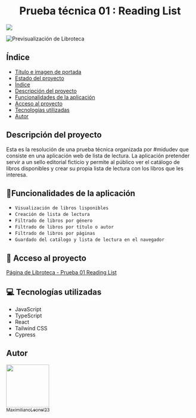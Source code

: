 <h1 align="center" id="título-e-imagen-de-portada"> Prueba técnica 01 : Reading List </h1>
<p align="left">
   <img src="https://img.shields.io/badge/STATUS-FINALIZADO-green">
</p>



![Previsualización de Libroteca](https://github.com/MaximilianoLeonel23/pruebas-tecnicas/assets/117213839/8634a935-d6e8-432a-9d54-6f64467993c6)


## Índice

* [Título e imagen de portada](#título-e-imagen-de-portada)
* [Estado del proyecto](#estado-del-proyecto)
* [Índice](#índice)
* [Descripción del proyecto](#descripción-del-proyecto)
* [Funcionalidades de la aplicación](#funcionalidades-de-la-aplicación)
* [Acceso al proyecto](#acceso-proyecto)
* [Tecnologías utilizadas](#tecnologías-utilizadas)
* [Autor](#autor)

## Descripción del proyecto
  
Esta es la resolución de una prueba técnica organizada por #midudev que consiste en una aplicación web de lista de lectura. La aplicación pretender servir a un sello editorial ficticio y permite al público ver el catálogo de libros disponibles y crear su propia lista de lectura con los libros que les interesa.

## :hammer:Funcionalidades de la aplicación

- `Visualización de libros lisponibles`
- `Creación de lista de lectura`
- `Filtrado de libros por género`
- `Filtrado de libros por título o autor`
- `Filtrado de libros por páginas`
- `Guardado del catálogo y lista de lectura en el navegador`

## 📁 Acceso al proyecto

[Página de Libroteca - Prueba 01 Reading List](https://pruebas-tecnicas-reading-list.vercel.app/)

## 💻 Tecnologías utilizadas

* JavaScript
* TypeScript
* React
* Tailwind CSS
* Cypress
  
## Autor

[<img src="https://avatars.githubusercontent.com/MaximilianoLeonel23" width=115><br><sub>MaximilianoLeonel23</sub>](https://github.com/MaximilianoLeonel23)



